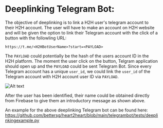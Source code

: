 #  Deeplinking Telegram Bot:

The objective of deeplinking is to link a H2H user's telegram account to their H2H account. The user will have to make an account on H2H website and will be given the option 
to link their Telegram account with the click of a button with the followling URL:
```
https://t.me/<H2HBotUserName>?start=<PAYLOAD>
```

The ```PAYLOAD``` could potentially be the hash of the users account ID in the H2H platform. The moment the user click on the button, Telgram application should open up and the 
```PAYLOAD``` could be sent Telegram Bot. Since every Telegram account has a unique ```user_id```, we could link the ```user_id``` of the Telegram account with H2H account user ID via ```PAYLOAD```.


  ![Alt text](https://cdn.discordapp.com/attachments/910194991614287968/929296739041673266/index.jpg)
              
After the user has been identified, their name could be obtained directly from Firebase to give them an introductory message as shown above.
              
An example for the above deeplinking Telegram bot can be found here: https://github.com/bettersg/heart2heart/blob/main/telegrambot/tests/deeplinkingexample.py

